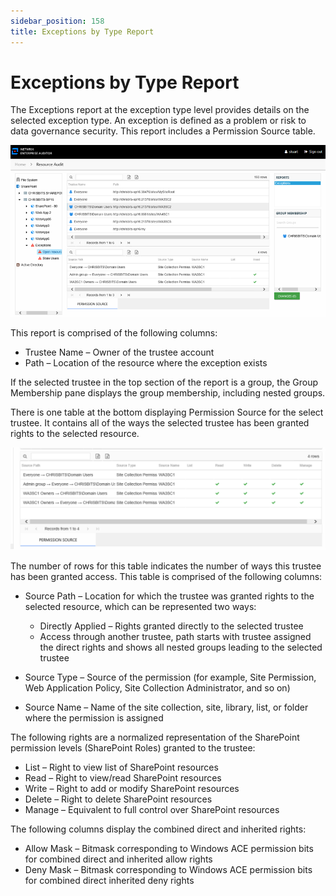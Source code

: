 ```yaml
---
sidebar_position: 158
title: Exceptions by Type Report
---
```


# Exceptions by Type Report

The Exceptions report at the exception type level provides details on the selected exception type. An exception is defined as a problem or risk to data governance security. This report includes a Permission Source table.

![Exceptions report at the exception type level](../../../../../../../../static/Content/Resources/Images/Access/InformationCenter/ResourceAudit/SharePoint/ExceptionsByType.png "Exceptions report at the exception type level")

This report is comprised of the following columns:

* Trustee Name – Owner of the trustee account
* Path – Location of the resource where the exception exists

If the selected trustee in the top section of the report is a group, the Group Membership pane displays the group membership, including nested groups.

There is one table at the bottom displaying Permission Source for the select trustee. It contains all of the ways the selected trustee has been granted rights to the selected resource.

![Permission Source table](../../../../../../../../static/Content/Resources/Images/Access/InformationCenter/ResourceAudit/SharePoint/ExceptionsByTypeTable.png "Permission Source table")

The number of rows for this table indicates the number of ways this trustee has been granted access. This table is comprised of the following columns:

* Source Path – Location for which the trustee was granted rights to the selected resource, which can be represented two ways:

  * Directly Applied – Rights granted directly to the selected trustee
  * Access through another trustee, path starts with trustee assigned the direct rights and shows all nested groups leading to the selected trustee
* Source Type – Source of the permission (for example, Site Permission, Web Application Policy, Site Collection Administrator, and so on)
* Source Name – Name of the site collection, site, library, list, or folder where the permission is assigned

The following rights are a normalized representation of the SharePoint permission levels (SharePoint Roles) granted to the trustee:

* List – Right to view list of SharePoint resources
* Read – Right to view/read SharePoint resources
* Write – Right to add or modify SharePoint resources
* Delete – Right to delete SharePoint resources
* Manage – Equivalent to full control over SharePoint resources

The following columns display the combined direct and inherited rights:

* Allow Mask – Bitmask corresponding to Windows ACE permission bits for combined direct and inherited allow rights
* Deny Mask – Bitmask corresponding to Windows ACE permission bits for combined direct inherited deny rights